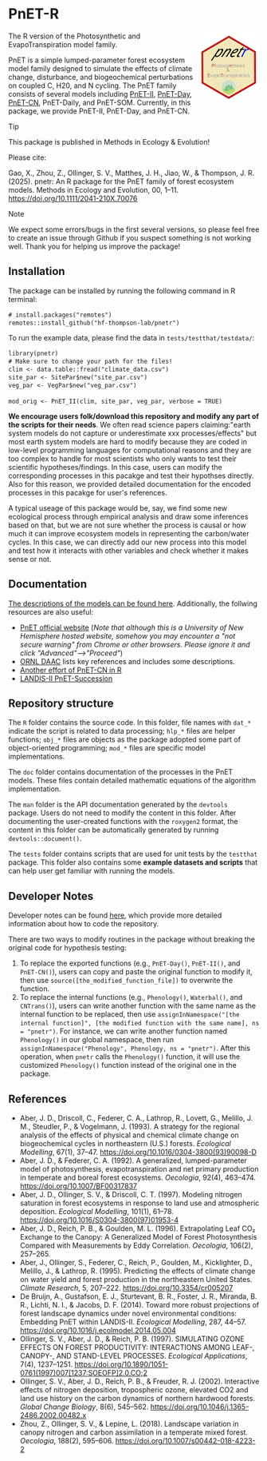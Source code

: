 # PnET-R

<img src="doc/pnetr_logo.svg" align="right" height="138" />

The R version of the Photosynthetic and EvapoTranspiration model family. 

PnET is a simple lumped-parameter forest ecosystem model family designed to simulate the effects of climate change, disturbance, and biogeochemical perturbations on coupled C, H20, and N cycling. The PnET family consists of several models including [PnET-II](http://www.int-res.com/abstracts/cr/v05/n3/p207-222/), [PnET-Day](http://www.jstor.org/stable/4221255), [PnET-CN](https://linkinghub.elsevier.com/retrieve/pii/S0304380097019534), PnET-Daily, and PnET-SOM. Currently, in this package, we provide PnET-II, PnET-Day, and PnET-CN. 

> [!Tip]
> This package is published in Methods in Ecology & Evolution! 
> 
> Please cite: 
> 
> Gao, X., Zhou, Z., Ollinger, S. V., Matthes, J. H., Jiao, W., & Thompson, J. R. (2025). pnetr: An R package for the PnET family of forest ecosystem models. Methods in Ecology and Evolution, 00, 1–11. https://doi.org/10.1111/2041-210X.70076


> [!NOTE]  
> We expect some errors/bugs in the first several versions, so please feel free to create an issue through Github if you suspect something is not working well. Thank you for helping us improve the package!



## Installation

The package can be installed by running the following command in R terminal:

```{r }
# install.packages("remotes")
remotes::install_github("hf-thompson-lab/pnetr")
```

To run the example data, please find the data in `tests/testthat/testdata/`:

```{r }
library(pnetr)
# Make sure to change your path for the files!
clim <- data.table::fread("climate_data.csv")
site_par <- SitePar$new("site_par.csv")
veg_par <- VegPar$new("veg_par.csv")

mod_orig <- PnET_II(clim, site_par, veg_par, verbose = TRUE)
```

**We encourage users folk/download this repository and modify any part of the scripts for their needs**. We often read science papers claiming:"earth system models do not capture or underestimate xxx processes/effects" but most earth system models are hard to modify because they are coded in low-level programming languages for computational reasons and they are too complex to handle for most scientists who only wants to test their scientific hypotheses/findings. In this case, users can modify the corresponding processes in this pacakge and test their hypothses directly. Also for this reason, we provided detailed documentation for the encoded processes in this pacakge for user's references. 

A typical useage of this package would be, say, we find some new ecological process through empirical analysis and draw some inferences based on that, but we are not sure whether the process is causal or how much it can improve ecosystem models in representing the carbon/water cycles. In this case, we can directly add our new process into this model and test how it interacts with other variables and check whether it makes sense or not. 



## Documentation

[The descriptions of the models can be found here](/doc/pnet_model.md). Additionally, the follwing resources are also useful:

- [PnET official website](https://www.pnet.sr.unh.edu/) (*Note that although this is a University of New Hemisphere hosted website, somehow you may encounter a "not secure warning" from Chrome or other browsers. Please ignore it and click "Advanced"-->"Proceed"*)
- [ORNL DAAC](https://daac.ornl.gov/MODELS/guides/pnet_guide.html) lists key references and includes some descriptions.
- [Another effort of PnET-CN in R](https://github.com/AlexandraThorn/PnETCN-R)
- [LANDIS-II PnET-Succession](https://www.landis-ii.org/extensions/pnet-succession)



## Repository structure

The `R` folder contains the source code. In this folder, file names with `dat_*` indicate the script is related to data processing; `hlp_*` files are helper functions; `obj_*` files are objects as the package adopted some part of object-oriented programming; `mod_*` files are specific model implementations.

The `doc` folder contains documentation of the processes in the PnET models. These files contain detailed mathematic equations of the algorithm implementation.

The `man` folder is the API documentation generated by the `devtools` package. Users do not need to modify the content in this folder. After documenting the user-created functions with the `roxygen2` format, the content in this folder can be automatically generated by running `devtools::document()`.

The `tests` folder contains scripts that are used for unit tests by the `testthat` package. This folder also contains some **example datasets and scripts** that can help user get familiar with running the models.



## Developer Notes

Developer notes can be found [here](/doc/developer_notes.md), which provide more detailed information about how to code the repository.

There are two ways to modify routines in the package without breaking the original code for hypothesis testing:
1. To replace the exported functions (e.g., `PnET-Day()`, `PnET-II()`, and `PnET-CN()`), users can copy and paste the original function to modify it, then use `source([the_modified_function_file])` to overwrite the function.
2. To replace the internal functions (e.g., `Phenology()`, `Waterbal()`, and `CNTrans()`), users can write another function with the same name as the internal function to be replaced, then use `assignInNamespace("[the internal function]", [the modified function with the same name], ns = "pnetr")`. For instance, we can write another function named `Phenology()` in our global namespace, then run `assignInNamespace("Phenology", Phenology, ns = "pnetr")`. After this operation, when `pnetr` calls the `Phenology()` function, it will use the customized `Phenology()` function instead of the original one in the package. 

## References

- Aber, J. D., Driscoll, C., Federer, C. A., Lathrop, R., Lovett, G., Melillo, J. M., Steudler, P., & Vogelmann, J. (1993). A strategy for the regional analysis of the effects of physical and chemical climate change on biogeochemical cycles in northeastern (U.S.) forests. *Ecological Modelling*, 67(1), 37–47. https://doi.org/10.1016/0304-3800(93)90098-D
- Aber, J. D., & Federer, C. A. (1992). A generalized, lumped-parameter model of photosynthesis, evapotranspiration and net primary production in temperate and boreal forest ecosystems. *Oecologia*, 92(4), 463–474. https://doi.org/10.1007/BF00317837
- Aber, J. D., Ollinger, S. V., & Driscoll, C. T. (1997). Modeling nitrogen saturation in forest ecosystems in response to land use and atmospheric deposition. *Ecological Modelling*, 101(1), 61–78. https://doi.org/10.1016/S0304-3800(97)01953-4
- Aber, J. D., Reich, P. B., & Goulden, M. L. (1996). Extrapolating Leaf CO₂ Exchange to the Canopy: A Generalized Model of Forest Photosynthesis Compared with Measurements by Eddy Correlation. *Oecologia*, 106(2), 257–265.
- Aber, J., Ollinger, S., Federer, C., Reich, P., Goulden, M., Kicklighter, D., Melillo, J., & Lathrop, R. (1995). Predicting the effects of climate change on water yield and forest production in the northeastern United States. *Climate Research*, 5, 207–222. https://doi.org/10.3354/cr005207
- De Bruijn, A., Gustafson, E. J., Sturtevant, B. R., Foster, J. R., Miranda, B. R., Lichti, N. I., & Jacobs, D. F. (2014). Toward more robust projections of forest landscape dynamics under novel environmental conditions: Embedding PnET within LANDIS-II. *Ecological Modelling*, 287, 44–57. https://doi.org/10.1016/j.ecolmodel.2014.05.004
- Ollinger, S. V., Aber, J. D., & Reich, P. B. (1997). SIMULATING OZONE EFFECTS ON FOREST PRODUCTIVITY: INTERACTIONS AMONG LEAF-, CANOPY-, AND STAND-LEVEL PROCESSES. *Ecological Applications*, 7(4), 1237–1251. https://doi.org/10.1890/1051-0761(1997)007[1237:SOEOFP]2.0.CO;2
- Ollinger, S. V., Aber, J. D., Reich, P. B., & Freuder, R. J. (2002). Interactive effects of nitrogen deposition, tropospheric ozone, elevated CO2 and land use history on the carbon dynamics of northern hardwood forests. *Global Change Biology*, 8(6), 545–562. https://doi.org/10.1046/j.1365-2486.2002.00482.x
- Zhou, Z., Ollinger, S. V., & Lepine, L. (2018). Landscape variation in canopy nitrogen and carbon assimilation in a temperate mixed forest. *Oecologia*, 188(2), 595–606. https://doi.org/10.1007/s00442-018-4223-2
